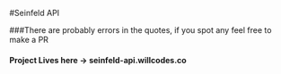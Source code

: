 #Seinfeld API

###There are probably errors in the quotes, if you spot any feel free to make a PR

#### Project Lives here -> seinfeld-api.willcodes.co

